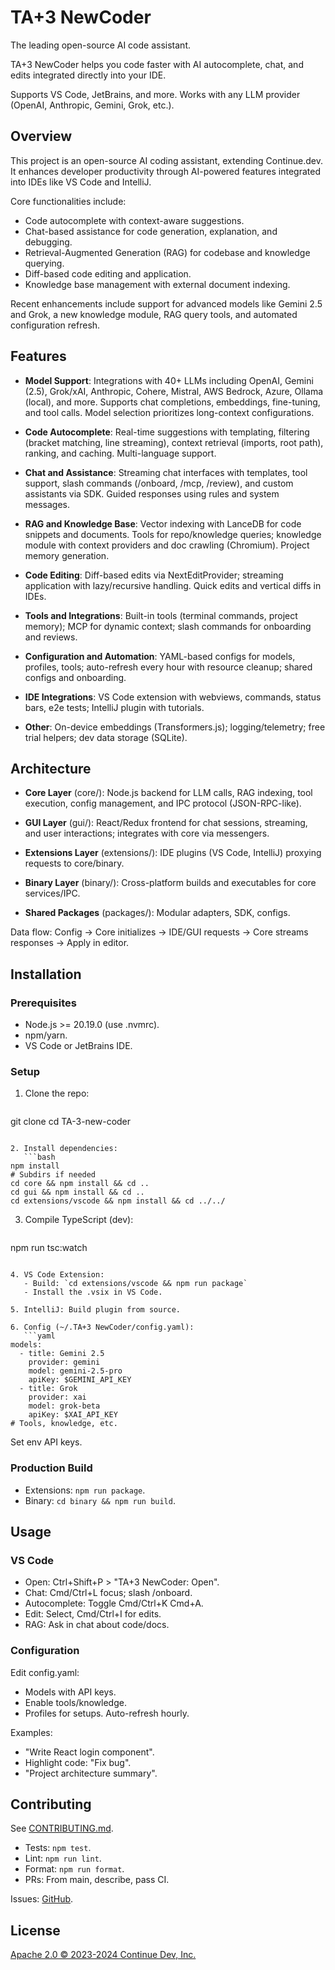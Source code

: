 # TA+3 NewCoder

The leading open-source AI code assistant.

TA+3 NewCoder helps you code faster with AI autocomplete, chat, and edits integrated directly into your IDE.

Supports VS Code, JetBrains, and more. Works with any LLM provider (OpenAI, Anthropic, Gemini, Grok, etc.).

## Overview

This project is an open-source AI coding assistant, extending Continue.dev. It enhances developer productivity through AI-powered features integrated into IDEs like VS Code and IntelliJ.

Core functionalities include:
- Code autocomplete with context-aware suggestions.
- Chat-based assistance for code generation, explanation, and debugging.
- Retrieval-Augmented Generation (RAG) for codebase and knowledge querying.
- Diff-based code editing and application.
- Knowledge base management with external document indexing.

Recent enhancements include support for advanced models like Gemini 2.5 and Grok, a new knowledge module, RAG query tools, and automated configuration refresh.

## Features

- **Model Support**: Integrations with 40+ LLMs including OpenAI, Gemini (2.5), Grok/xAI, Anthropic, Cohere, Mistral, AWS Bedrock, Azure, Ollama (local), and more. Supports chat completions, embeddings, fine-tuning, and tool calls. Model selection prioritizes long-context configurations.

- **Code Autocomplete**: Real-time suggestions with templating, filtering (bracket matching, line streaming), context retrieval (imports, root path), ranking, and caching. Multi-language support.

- **Chat and Assistance**: Streaming chat interfaces with templates, tool support, slash commands (/onboard, /mcp, /review), and custom assistants via SDK. Guided responses using rules and system messages.

- **RAG and Knowledge Base**: Vector indexing with LanceDB for code snippets and documents. Tools for repo/knowledge queries; knowledge module with context providers and doc crawling (Chromium). Project memory generation.

- **Code Editing**: Diff-based edits via NextEditProvider; streaming application with lazy/recursive handling. Quick edits and vertical diffs in IDEs.

- **Tools and Integrations**: Built-in tools (terminal commands, project memory); MCP for dynamic context; slash commands for onboarding and reviews.

- **Configuration and Automation**: YAML-based configs for models, profiles, tools; auto-refresh every hour with resource cleanup; shared configs and onboarding.

- **IDE Integrations**: VS Code extension with webviews, commands, status bars, e2e tests; IntelliJ plugin with tutorials.

- **Other**: On-device embeddings (Transformers.js); logging/telemetry; free trial helpers; dev data storage (SQLite).

## Architecture

- **Core Layer** (core/): Node.js backend for LLM calls, RAG indexing, tool execution, config management, and IPC protocol (JSON-RPC-like).

- **GUI Layer** (gui/): React/Redux frontend for chat sessions, streaming, and user interactions; integrates with core via messengers.

- **Extensions Layer** (extensions/): IDE plugins (VS Code, IntelliJ) proxying requests to core/binary.

- **Binary Layer** (binary/): Cross-platform builds and executables for core services/IPC.

- **Shared Packages** (packages/): Modular adapters, SDK, configs.

Data flow: Config → Core initializes → IDE/GUI requests → Core streams responses → Apply in editor.

## Installation

### Prerequisites
- Node.js >= 20.19.0 (use .nvmrc).
- npm/yarn.
- VS Code or JetBrains IDE.

### Setup
1. Clone the repo:
   ```bash
git clone <repo-url>
cd TA-3-new-coder
```

2. Install dependencies:
   ```bash
npm install
# Subdirs if needed
cd core && npm install && cd ..
cd gui && npm install && cd ..
cd extensions/vscode && npm install && cd ../../
```

3. Compile TypeScript (dev):
   ```bash
npm run tsc:watch
```

4. VS Code Extension:
   - Build: `cd extensions/vscode && npm run package`
   - Install the .vsix in VS Code.

5. IntelliJ: Build plugin from source.

6. Config (~/.TA+3 NewCoder/config.yaml):
   ```yaml
models:
  - title: Gemini 2.5
    provider: gemini
    model: gemini-2.5-pro
    apiKey: $GEMINI_API_KEY
  - title: Grok
    provider: xai
    model: grok-beta
    apiKey: $XAI_API_KEY
# Tools, knowledge, etc.
```
Set env API keys.

### Production Build
- Extensions: `npm run package`.
- Binary: `cd binary && npm run build`.

## Usage

### VS Code
- Open: Ctrl+Shift+P > \"TA+3 NewCoder: Open\".
- Chat: Cmd/Ctrl+L focus; slash /onboard.
- Autocomplete: Toggle Cmd/Ctrl+K Cmd+A.
- Edit: Select, Cmd/Ctrl+I for edits.
- RAG: Ask in chat about code/docs.

### Configuration
Edit config.yaml:
- Models with API keys.
- Enable tools/knowledge.
- Profiles for setups.
Auto-refresh hourly.

Examples:
- \"Write React login component\".
- Highlight code: \"Fix bug\".
- \"Project architecture summary\".

## Contributing

See [CONTRIBUTING.md](CONTRIBUTING.md).

- Tests: `npm test`.
- Lint: `npm run lint`.
- Format: `npm run format`.
- PRs: From main, describe, pass CI.

Issues: [GitHub](.github/ISSUE_TEMPLATE).

## License

[Apache 2.0 © 2023-2024 Continue Dev, Inc.](LICENSE)
